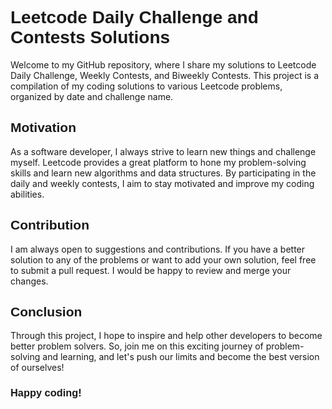 <h1 style="font-family: 'Verdana', sans-serif;">Leetcode Daily Challenge and Contests Solutions</h1>

Welcome to my GitHub repository, where I share my solutions to Leetcode Daily Challenge, Weekly Contests, and Biweekly Contests. This project is a compilation of my coding solutions to various Leetcode problems, organized by date and challenge name.

<h2 style="font-family: 'Verdana', sans-serif;">Motivation</h2>
As a software developer, I always strive to learn new things and challenge myself. Leetcode provides a great platform to hone my problem-solving skills and learn new algorithms and data structures. By participating in the daily and weekly contests, I aim to stay motivated and improve my coding abilities.


<h2 style="font-family: 'Verdana', sans-serif;">Contribution</h2>
I am always open to suggestions and contributions. If you have a better solution to any of the problems or want to add your own solution, feel free to submit a pull request. I would be happy to review and merge your changes.

<h2 style="font-family: 'Verdana', sans-serif;">Conclusion</h2>
Through this project, I hope to inspire and help other developers to become better problem solvers. So, join me on this exciting journey of problem-solving and learning, and let's push our limits and become the best version of ourselves!

<h3 style="font-family: 'Verdana', sans-serif;">Happy coding!</h3>

